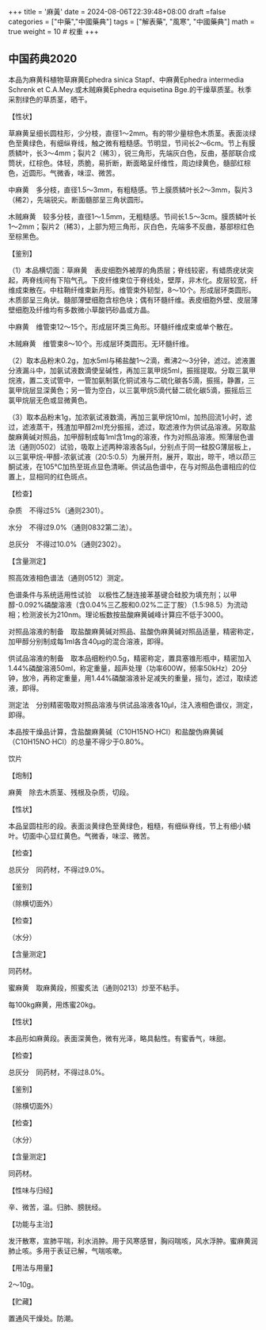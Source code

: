 +++
title = '麻黃'
date = 2024-08-06T22:39:48+08:00
draft =false
categories = ["中藥","中國藥典"]
tags = ["解表藥", "風寒", "中國藥典"]
math = true
weight = 10 # 权重
+++
## 中国药典2020
本品为麻黄科植物草麻黄Ephedra sinica Stapf、中麻黄Ephedra intermedia Schrenk et C.A.Mey.或木贼麻黄Ephedra equisetina Bge.的干燥草质茎。秋季采割绿色的草质茎，晒干。

【性状】

草麻黄呈细长圆柱形，少分枝，直径1～2mm。有的带少量棕色木质茎。表面淡绿色至黄绿色，有细纵脊线，触之微有粗糙感。节明显，节间长2～6cm。节上有膜质鳞叶，长3～4mm；裂片2（稀3），锐三角形，先端灰白色，反曲，基部联合成筒状，红棕色。体轻，质脆，易折断，断面略呈纤维性，周边绿黄色，髓部红棕色，近圆形。气微香，味涩、微苦。

中麻黄　多分枝，直径1.5～3mm，有粗糙感。节上膜质鳞叶长2～3mm，裂片3（稀2），先端锐尖。断面髓部呈三角状圆形。

木贼麻黄　较多分枝，直径1～1.5mm，无粗糙感。节间长1.5～3cm。膜质鳞叶长1～2mm；裂片2（稀3），上部为短三角形，灰白色，先端多不反曲，基部棕红色至棕黑色。

【鉴别】

（1）本品横切面：草麻黄　表皮细胞外被厚的角质层；脊线较密，有蜡质疣状突起，两脊线间有下陷气孔。下皮纤维束位于脊线处，壁厚，非木化。皮层较宽，纤维成束散在。中柱鞘纤维束新月形。维管束外韧型，8～10个。形成层环类圆形。木质部呈三角状。髓部薄壁细胞含棕色块；偶有环髓纤维。表皮细胞外壁、皮层薄壁细胞及纤维均有多数微小草酸钙砂晶或方晶。

中麻黄　维管束12～15个。形成层环类三角形。环髓纤维成束或单个散在。

木贼麻黄　维管束8～10个。形成层环类圆形。无环髓纤维。

（2）取本品粉末0.2g，加水5ml与稀盐酸1～2滴，煮沸2～3分钟，滤过。滤液置分液漏斗中，加氨试液数滴使呈碱性，再加三氯甲烷5ml，振摇提取。分取三氯甲烷液，置二支试管中，一管加氨制氯化铜试液与二硫化碳各5滴，振摇，静置，三氯甲烷层显深黄色；另一管为空白，以三氯甲烷5滴代替二硫化碳5滴，振摇后三氯甲烷层无色或显微黄色。

（3）取本品粉末1g，加浓氨试液数滴，再加三氯甲烷10ml，加热回流1小时，滤过，滤液蒸干，残渣加甲醇2ml充分振摇，滤过，取滤液作为供试品溶液。另取盐酸麻黄碱对照品，加甲醇制成每1ml含1mg的溶液，作为对照品溶液。照薄层色谱法（通则0502）试验，吸取上述两种溶液各5μl，分别点于同一硅胶G薄层板上，以三氯甲烷-甲醇-浓氨试液（20:5:0.5）为展开剂，展开，取出，晾干，喷以茚三酮试液，在105℃加热至斑点显色清晰。供试品色谱中，在与对照品色谱相应的位置上，显相同的红色斑点。

【检查】

杂质　不得过5%（通则2301）。

水分　不得过9.0%（通则0832第二法）。

总灰分　不得过10.0%（通则2302）。

【含量测定】

照高效液相色谱法（通则0512）测定。

色谱条件与系统适用性试验　以极性乙醚连接苯基键合硅胶为填充剂；以甲醇-0.092%磷酸溶液（含0.04%三乙胺和0.02%二正丁胺）（1.5:98.5）为流动相；检测波长为210nm。理论板数按盐酸麻黄碱峰计算应不低于3000。

对照品溶液的制备　取盐酸麻黄碱对照品、盐酸伪麻黄碱对照品适量，精密称定，加甲醇分别制成每1ml各含40μg的混合溶液，即得。

供试品溶液的制备　取本品细粉约0.5g，精密称定，置具塞锥形瓶中，精密加入1.44%磷酸溶液50ml，称定重量，超声处理（功率600W，频率50kHz）20分钟，放冷，再称定重量，用1.44%磷酸溶液补足减失的重量，摇匀，滤过，取续滤液，即得。

测定法　分别精密吸取对照品溶液与供试品溶液各10μl，注入液相色谱仪，测定，即得。

本品按干燥品计算，含盐酸麻黄碱（C10H15NO·HCl）和盐酸伪麻黄碱（C10H15NO·HCl）的总量不得少于0.80%。

饮片

【炮制】

麻黄　除去木质茎、残根及杂质，切段。

【性状】

本品呈圆柱形的段。表面淡黄绿色至黄绿色，粗糙，有细纵脊线，节上有细小鳞叶。切面中心显红黄色。气微香，味涩、微苦。

【检查】

总灰分　同药材，不得过9.0%。

【鉴别】

（除横切面外）

【检查】

（水分）

【含量测定】

同药材。

蜜麻黄　取麻黄段，照蜜炙法（通则0213）炒至不粘手。

每100kg麻黄，用炼蜜20kg。

【性状】

本品形如麻黄段。表面深黄色，微有光泽，略具黏性。有蜜香气，味甜。

【检查】

总灰分　同药材，不得过8.0%。

【鉴别】

（除横切面外）

【检查】

（水分）

【含量测定】

同药材。

【性味与归经】

辛、微苦，温。归肺、膀胱经。

【功能与主治】

发汗散寒，宣肺平喘，利水消肿。用于风寒感冒，胸闷喘咳，风水浮肿。蜜麻黄润肺止咳。多用于表证已解，气喘咳嗽。

【用法与用量】

2～10g。

【贮藏】

置通风干燥处。防潮。